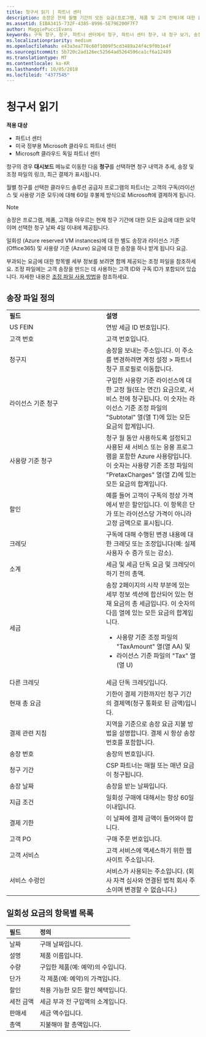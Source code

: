 ```yaml
---
title: 청구서 읽기 | 파트너 센터
description: 송장은 현재 월별 기간의 모든 요금(프로그램, 제품 및 고객 전체)에 대한 요약입니다. 송장은 파트너 센터 대시보드에서 확인할 수 있습니다.
ms.assetid: E1BA3415-732F-4385-8996-5E79E200F7F7
author: MaggiePucciEvans
keywords: 구독 청구, 청구, 파트너 센터에서 청구, 파트너 센터 청구, 내 청구 보기, 송장, 파트너 센터 송장, CSP 송장, 내 청구서 위치
ms.localizationpriority: medium
ms.openlocfilehash: e43a3ea778c60f1009f5cd3489a24f4c9f0b1e4f
ms.sourcegitcommit: 5b720c2ad126ec52564ad5264596ca1cf6a12489
ms.translationtype: MT
ms.contentlocale: ko-KR
ms.lasthandoff: 10/05/2018
ms.locfileid: "4377545"
---
```

# <a name="read-your-bill"></a>청구서 읽기

**적용 대상**

-  파트너 센터
-  미국 정부용 Microsoft 클라우드 파트너 센터
-  Microsoft 클라우드 독일 파트너 센터

청구의 경우 **대시보드** 메뉴로 이동한 다음 **청구**를 선택하면 청구 내역과 추세, 송장 및 조정 파일의 링크, 최근 결제가 표시됩니다.

월별 청구를 선택한 클라우드 솔루션 공급자 프로그램의 파트너는 고객의 구독(라이선스 및 사용량 기준 모두)에 대해 60일 후불제 방식으로 Microsoft에 결제하게 됩니다.

> [!NOTE]  
> 송장은 프로그램, 제품, 고객을 아우르는 현재 청구 기간에 대한 모든 요금에 대한 요약이며 선택한 청구 날짜 4일 이내에 제공됩니다.

일회성 (Azure reserved VM instances)에 대 한 별도 송장과 라이선스 기준 (Office365) 및 사용량 기준 (Azure) 요금에 대 한 송장을 하나 받게 됩니다 요금.

부과되는 요금에 대한 항목별 세부 정보를 보려면 함께 제공되는 조정 파일을 참조하세요. 조정 파일에는 고객 송장을 만드는 데 사용하는 고객 ID와 구독 ID가 포함되어 있습니다. 자세한 내용은 [조정 파일 사용 방법](use-the-reconciliation-files.md)을 참조하세요.

## <a name="invoice-file-definitions"></a>송장 파일 정의


<table>
<colgroup>
<col width="50%" />
<col width="50%" />
</colgroup>
<tbody>
<tr class="odd">
<td><strong>필드</strong></td>
<td><strong>설명</strong></td>
</tr>
<tr class="even">
<td>US FEIN</td>
<td>연방 세금 ID 번호입니다.</td>
</tr>
<tr class="odd">
<td>고객 번호</td>
<td>고객 번호입니다.</td>
</tr>
<tr class="even">
<td>청구지</td>
<td>송장을 보내는 주소입니다. 이 주소를 변경하려면 계정 설정 > 파트너 청구 프로필로 이동합니다. </td>
</tr>
<tr class="odd">
<td>라이선스 기준 청구</td>
<td>구입한 사용량 기준 라이선스에 대한 고정 월(또는 연간) 요금으로, 서비스 전에 청구됩니다. 이 숫자는 라이선스 기준 조정 파일의 &quot;Subtotal&quot; 열(열 T)에 있는 모든 요금의 합계입니다.</td>
</tr>
<tr class="even">
<td>사용량 기준 청구</td>
<td>청구 월 동안 사용하도록 설정되고 사용된 새 서비스 또는 응용 프로그램을 포함한 Azure 사용량입니다. 이 숫자는 사용량 기준 조정 파일의 &quot;PretaxCharges&quot; 열(열 Z)에 있는 모든 요금의 합계입니다.</td>
</tr>
<tr class="odd">
<td>할인</td>
<td>예를 들어 고객이 구독의 정상 가격에서 받은 할인입니다. 이 항목은 단가 또는 라이선스당 가격이 아니라 고정 금액으로 표시됩니다.</td>
</tr>
<tr class="odd">
<td>크레딧</td>
<td>구독에 대해 수행된 변경 내용에 대한 크레딧 또는 조정입니다(예: 실제 사용자 수 증가 또는 감소).</td>
</tr>
<tr class="even">
<tr class="even">
<td>소계</td>
<td>세금 및 세금 단독 요금 및 크레딧이 하기 전의 총액.</td>
</tr>
<td>세금</td>
<td>송장 2페이지의 시작 부분에 있는 세부 정보 섹션에 합산되어 있는 현재 요금의 총 세금입니다. 이 숫자의 다음 열에 있는 모든 요금의 합계입니다.
<ul>
<li>사용량 기준 조정 파일의 &quot;TaxAmount&quot; 열(열 AA) 및</li>
<li>라이선스 기준 파일의 &quot;Tax&quot; 열(열 U)</li>
</ul></td>
</tr>
<tr class="odd">
<td>다른 크레딧</td>
<td>세금 단독 크레딧입니다.</td>
</tr>
<tr class="even">
<td>현재 총 요금</td>
<td>기한이 결제 기한까지인 청구 기간의 결제액(청구 통화로 된 금액)입니다.</td>
</tr>
<tr class="odd">
<td>결제 관련 지침</td>
<td>지역을 기준으로 송장 요금 지불 방법을 설명합니다. 결제 시 항상 송장 번호를 포함합니다.</td>
</tr>
<tr class="even">
<td>송장 번호</td>
<td>송장의 번호입니다.</td>
</tr>
<tr class="odd">
<td>청구 기간</td>
<td>CSP 파트너는 매월 또는 매년 요금이 청구됩니다.</td>
</tr>
<tr class="even">
<td>송장 날짜</td>
<td>송장을 받는 날짜입니다.</td>
</tr>
<tr class="odd">
<td>지급 조건</td>
<td>일회성 구매에 대해서는 항상 60일 이내입니다.</td>
</tr>
<tr class="even">
<td>결제 기한</td>
<td>이 날짜에 결제 금액이 들어와야 합니다.</td>
</tr>
<tr class="odd">
<td>고객 PO</td>
<td>구매 주문 번호입니다.</td>
</tr>
<tr class="even">
<td>고객 서비스</td>
<td>고객 서비스에 액세스하기 위한 웹 사이트 주소입니다.</td>
</tr>
<tr class="odd">
<td>서비스 수령인</td>
<td>서비스가 사용되는 주소입니다. (회사 자격 심사와 연결된 법적 회사 주소이며 변경할 수 없습니다.)</td>
</tr>
</tbody>
</table>

## <a name="itemized-list-of-one-time-charges"></a>일회성 요금의 항목별 목록

|**필드** |**정의**|
|:----------------|:-----------------------------|
|날짜 |구매 날짜입니다. |
|설명 |제품 이름입니다. |
|수량 |구입한 제품(예: 예약)의 수입니다. |
|단가 |각 제품(예: 예약)의 가격입니다. |
|할인 |적용 가능한 모든 할인 혜택입니다. |
|세전 금액 |세금 부과 전 구입액의 소계입니다. |
|판매세 |세금 액수입니다. |
|총액 |지불해야 할 총액입니다. |
 




